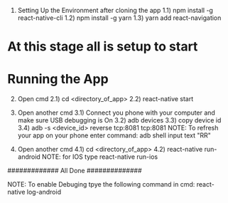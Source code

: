 1) Setting Up the Environment after cloning the app 
1.1) npm install -g react-native-cli
1.2) npm install -g yarn
1.3) yarn add react-navigation
# At this stage all is setup to start #

# Running the App #
2) Open cmd
2.1) cd <directory_of_app>
2.2) react-native start

3) Open another cmd
3.1) Connect you phone with your computer and make sure USB debugging is On
3.2) adb devices
3.3) copy device id
3.4) adb -s <device_id> reverse tcp:8081 tcp:8081
NOTE: To refresh your app on your phone enter command: adb shell input text "RR"

4) Open another cmd
4.1) cd <directory_of_app>
4.2) react-native run-android 
NOTE: for IOS type react-native run-ios

############# All Done ##############

NOTE: To enable Debuging tpye the following command in cmd: react-native log-android

